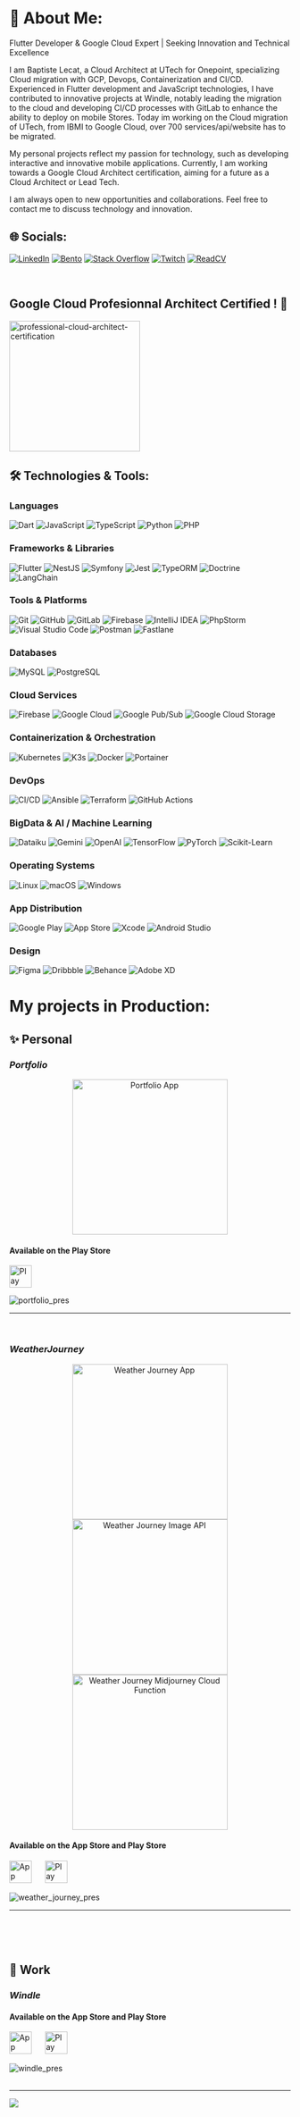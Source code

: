# 💫 About Me:

Flutter Developer & Google Cloud Expert | Seeking Innovation and Technical Excellence

I am Baptiste Lecat, a Cloud Architect at UTech for Onepoint, specializing Cloud migration with GCP, Devops, Containerization and CI/CD. Experienced in Flutter development and JavaScript technologies, I have contributed to innovative projects at Windle, notably leading the migration to the cloud and developing CI/CD processes with GitLab to enhance the ability to deploy on mobile Stores.
Today im working on the Cloud migration of UTech, from IBMI to Google Cloud, over 700 services/api/website has to be migrated.


My personal projects reflect my passion for technology, such as developing interactive and innovative mobile applications. Currently, I am working towards a Google Cloud Architect certification, aiming for a future as a Cloud Architect or Lead Tech.

I am always open to new opportunities and collaborations. Feel free to contact me to discuss technology and innovation.
## 🌐 Socials:
[![LinkedIn](https://img.shields.io/badge/LinkedIn-0A66C2.svg?style=for-the-badge&logo=LinkedIn&logoColor=white)](https://linkedin.com/in/baptiste-lecat) [![Bento](https://img.shields.io/badge/Bento-768CFF.svg?style=for-the-badge&logo=Bento&logoColor=white)](https://bento.me/baptistelecat) [![Stack Overflow](https://img.shields.io/badge/Stack%20Overflow-F58025.svg?style=for-the-badge&logo=Stack-Overflow&logoColor=white)](https://stackoverflow.com/users/19101705) [![Twitch](https://img.shields.io/badge/Twitch-9146FF.svg?style=for-the-badge&logo=Twitch&logoColor=white)](https://twitch.tv/Baptiste_Lecat) [![ReadCV](https://img.shields.io/badge/Read.cv-111111.svg?style=for-the-badge&logo=readdotcv&logoColor=white)](https://read.cv/baptistelecat) 

<br/>

## Google Cloud Profesionnal Architect Certified ! 🎉

<a href="https://www.credly.com/badges/69a9f027-cd73-45c2-9d36-c7054c1edf29/public_url"><img width="234" height="234" alt="professional-cloud-architect-certification" src="https://github.com/user-attachments/assets/d9e2b820-f4ac-4ec9-bfcb-23fe30f6c11e" /></a>
<br/>

## 🛠️ Technologies & Tools:
### Languages
![Dart](https://img.shields.io/badge/Dart-0175C2.svg?style=for-the-badge&logo=Dart&logoColor=white) ![JavaScript](https://img.shields.io/badge/JavaScript-F7DF1E.svg?style=for-the-badge&logo=JavaScript&logoColor=black) ![TypeScript](https://img.shields.io/badge/TypeScript-007ACC.svg?style=for-the-badge&logo=TypeScript&logoColor=white) ![Python](https://img.shields.io/badge/Python-3776AB.svg?style=for-the-badge&logo=Python&logoColor=white) ![PHP](https://img.shields.io/badge/PHP-777BB4.svg?style=for-the-badge&logo=PHP&logoColor=white)

### Frameworks & Libraries
![Flutter](https://img.shields.io/badge/Flutter-02569B.svg?style=for-the-badge&logo=Flutter&logoColor=white) ![NestJS](https://img.shields.io/badge/NestJS-E0234E.svg?style=for-the-badge&logo=NestJS&logoColor=white) ![Symfony](https://img.shields.io/badge/Symfony-000000.svg?style=for-the-badge&logo=Symfony&logoColor=white) ![Jest](https://img.shields.io/badge/Jest-C21325.svg?style=for-the-badge&logo=Jest&logoColor=white) ![TypeORM](https://img.shields.io/badge/TypeORM-FE0803.svg?style=for-the-badge&logo=TypeORM&logoColor=white) ![Doctrine](https://img.shields.io/badge/Doctrine-FC6A31.svg?style=for-the-badge&logo=Doctrine&logoColor=white) ![LangChain](https://img.shields.io/badge/LangChain-1C3C3C.svg?style=for-the-badge&logo=LangChain&logoColor=white)

### Tools & Platforms
![Git](https://img.shields.io/badge/Git-F05032.svg?style=for-the-badge&logo=Git&logoColor=white) ![GitHub](https://img.shields.io/badge/GitHub-181717.svg?style=for-the-badge&logo=GitHub&logoColor=white) ![GitLab](https://img.shields.io/badge/GitLab-FC6D26.svg?style=for-the-badge&logo=GitLab&logoColor=white) ![Firebase](https://img.shields.io/badge/Firebase-FFCA28.svg?style=for-the-badge&logo=Firebase&logoColor=black) ![IntelliJ IDEA](https://img.shields.io/badge/IntelliJ%20IDEA-000000.svg?style=for-the-badge&logo=IntelliJ-IDEA&logoColor=white) ![PhpStorm](https://img.shields.io/badge/PhpStorm-000000.svg?style=for-the-badge&logo=PhpStorm&logoColor=white) ![Visual Studio Code](https://img.shields.io/badge/Visual%20Studio%20Code-007ACC.svg?style=for-the-badge&logo=Visual-Studio-Code&logoColor=white) ![Postman](https://img.shields.io/badge/Postman-FF6C37.svg?style=for-the-badge&logo=Postman&logoColor=white) ![Fastlane](https://img.shields.io/badge/Fastlane-00F200.svg?style=for-the-badge&logo=Fastlane&logoColor=white)

### Databases
![MySQL](https://img.shields.io/badge/MySQL-4479A1.svg?style=for-the-badge&logo=MySQL&logoColor=white) ![PostgreSQL](https://img.shields.io/badge/PostgreSQL-336791.svg?style=for-the-badge&logo=PostgreSQL&logoColor=white)

### Cloud Services
![Firebase](https://img.shields.io/badge/Firebase-FFCA28.svg?style=for-the-badge&logo=Firebase&logoColor=black) ![Google Cloud](https://img.shields.io/badge/Google%20Cloud-4285F4.svg?style=for-the-badge&logo=Google-Cloud&logoColor=white) ![Google Pub/Sub](https://img.shields.io/badge/Google%20Pub/Sub-AECBFA.svg?style=for-the-badge&logo=Google-Pub/Sub&logoColor=black) ![Google Cloud Storage](https://img.shields.io/badge/Google%20Cloud%20Storage-AECBFA.svg?style=for-the-badge&logo=Google-Cloud-Storage&logoColor=black)

### Containerization & Orchestration
![Kubernetes](https://img.shields.io/badge/Kubernetes-326CE5.svg?style=for-the-badge&logo=Kubernetes&logoColor=white) ![K3s](https://img.shields.io/badge/K3s-FFC61C.svg?style=for-the-badge&logo=K3s&logoColor=black) ![Docker](https://img.shields.io/badge/Docker-2496ED.svg?style=for-the-badge&logo=Docker&logoColor=white) ![Portainer](https://img.shields.io/badge/Portainer-13BEF9.svg?style=for-the-badge&logo=Portainer&logoColor=white)

### DevOps
![CI/CD](https://img.shields.io/badge/CI%2FCD-6296CC.svg?style=for-the-badge&logo=CircleCI&logoColor=white) ![Ansible](https://img.shields.io/badge/Ansible-EE0000.svg?style=for-the-badge&logo=Ansible&logoColor=white) ![Terraform](https://img.shields.io/badge/Terraform-844FBA.svg?style=for-the-badge&logo=Terraform&logoColor=white) ![GitHub Actions](https://img.shields.io/badge/GitHub%20Actions-2088FF.svg?style=for-the-badge&logo=GitHub-Actions&logoColor=white)

### BigData & AI / Machine Learning
![Dataiku](https://img.shields.io/badge/Dataiku-2AB1AC.svg?style=for-the-badge&logo=Dataiku&logoColor=white) ![Gemini](https://img.shields.io/badge/Google%20Gemini-8E75B2.svg?style=for-the-badge&logo=Google-Gemini&logoColor=white) ![OpenAI](https://img.shields.io/badge/OpenAI-412991.svg?style=for-the-badge&logo=OpenAI&logoColor=white) ![TensorFlow](https://img.shields.io/badge/TensorFlow-FF6F00.svg?style=for-the-badge&logo=TensorFlow&logoColor=white) ![PyTorch](https://img.shields.io/badge/PyTorch-EE4C2C.svg?style=for-the-badge&logo=PyTorch&logoColor=white) ![Scikit-Learn](https://img.shields.io/badge/Scikit--Learn-F7931E.svg?style=for-the-badge&logo=scikit-learn&logoColor=white)


### Operating Systems
![Linux](https://img.shields.io/badge/Linux-FCC624.svg?style=for-the-badge&logo=Linux&logoColor=black) ![macOS](https://img.shields.io/badge/macOS-000000.svg?style=for-the-badge&logo=macOS&logoColor=white) ![Windows](https://img.shields.io/badge/Windows-0078D4.svg?style=for-the-badge&logo=Windows&logoColor=white)

### App Distribution
![Google Play](https://img.shields.io/badge/Google%20Play-414141.svg?style=for-the-badge&logo=Google-Play&logoColor=white) ![App Store](https://img.shields.io/badge/App%20Store-0D96F6.svg?style=for-the-badge&logo=App-Store&logoColor=white) ![Xcode](https://img.shields.io/badge/Xcode-147EFB.svg?style=for-the-badge&logo=Xcode&logoColor=white) ![Android Studio](https://img.shields.io/badge/Android%20Studio-3DDC84.svg?style=for-the-badge&logo=Android-Studio&logoColor=white)

### Design
![Figma](https://img.shields.io/badge/Figma-F24E1E.svg?style=for-the-badge&logo=Figma&logoColor=white) ![Dribbble](https://img.shields.io/badge/Dribbble-EA4C89.svg?style=for-the-badge&logo=Dribbble&logoColor=white) ![Behance](https://img.shields.io/badge/Behance-1769FF.svg?style=for-the-badge&logo=Behance&logoColor=white) ![Adobe XD](https://img.shields.io/badge/Adobe%20XD-FF61F6.svg?style=for-the-badge&logo=Adobe-XD&logoColor=white)




# My projects in Production:

## ✨ Personal
### _Portfolio_
<p align="center">
    <a href="https://github.com/BaptisteLecat/portfolio_app"><img width="278" src="https://my-github-readme-stats-eosin.vercel.app/api/pin/?username=BaptisteLecat&repo=portfolio_app&theme=transparent&show_icons=false" alt="Portfolio App"></a>
</p>

#### Available on the Play Store

<a href="https://play.google.com/store/apps/details?id=com.baptistelecat.portfolioapp&pcampaignid=web_share"><img src="https://github.com/BaptisteLecat/baptistelecat/assets/60200125/596d6840-5979-4a4b-a598-f975b3ff5922" alt="Play Store" width="40"/></a>

![portfolio_pres](https://github.com/BaptisteLecat/baptistelecat/assets/60200125/707de868-e9f4-47bf-bc98-013256691ab7)
<br/><hr><br/>
### _WeatherJourney_
<p align="center">
    <a href="https://github.com/BaptisteLecat/weather_journey"><img width="278" src="https://my-github-readme-stats-eosin.vercel.app/api/pin/?username=BaptisteLecat&repo=weather_journey&theme=transparent&show_icons=false" alt="Weather Journey App"></a>
    <a href="https://github.com/BaptisteLecat/weather-journey-image-api"><img width="278" src="https://my-github-readme-stats-eosin.vercel.app/api/pin/?username=BaptisteLecat&repo=weather-journey-image-api&theme=transparent&show_icons=false" alt="Weather Journey Image API"></a>
      <a href="https://github.com/BaptisteLecat/midjourney_cloud_function"><img width="278" src="https://my-github-readme-stats-eosin.vercel.app/api/pin/?username=BaptisteLecat&repo=midjourney_cloud_function&theme=transparent&show_icons=false" alt="Weather Journey Midjourney Cloud Function"></a>
</p>

#### Available on the App Store and Play Store

<a href="https://apps.apple.com/fr/app/weather-journey/id6451421432?l=en-GB"><img src="https://github.com/BaptisteLecat/baptistelecat/assets/60200125/927a9396-a9dd-4cbb-b538-ef30ab02e1d6" alt="App Store" width="40"/></a>
<span>&nbsp;&nbsp;&nbsp;&nbsp;</span>
<a href="https://play.google.com/store/apps/details?id=com.baptistelecat.weatherjourney&pcampaignid=web_share"><img src="https://github.com/BaptisteLecat/baptistelecat/assets/60200125/596d6840-5979-4a4b-a598-f975b3ff5922" alt="Play Store" width="40"/></a>

![weather_journey_pres](https://github.com/BaptisteLecat/baptistelecat/assets/60200125/c74e3831-a5d1-48ec-a0d4-725a192ade35)
<br/><hr><br/><br/><br/>
## 👞 Work
### _Windle_

#### Available on the App Store and Play Store

<a href="https://apps.apple.com/fr/app/windle/id1594317678?l=en-GB"><img src="https://github.com/BaptisteLecat/baptistelecat/assets/60200125/927a9396-a9dd-4cbb-b538-ef30ab02e1d6" alt="App Store" width="40"/></a>
<span>&nbsp;&nbsp;&nbsp;&nbsp;</span>
<a href="https://play.google.com/store/apps/details?id=com.hikari.windle&pcampaignid=web_share"><img src="https://github.com/BaptisteLecat/baptistelecat/assets/60200125/596d6840-5979-4a4b-a598-f975b3ff5922" alt="Play Store" width="40"/></a>

![windle_pres](https://github.com/BaptisteLecat/baptistelecat/assets/60200125/687dccc5-3d8c-4d15-be31-85a37d4254a1)
<br/><br/>

---
[![](https://visitcount.itsvg.in/api?id=baptistelecat&icon=7&color=8)](https://visitcount.itsvg.in)

<!-- Proudly created with GPRM ( https://gprm.itsvg.in ) -->

